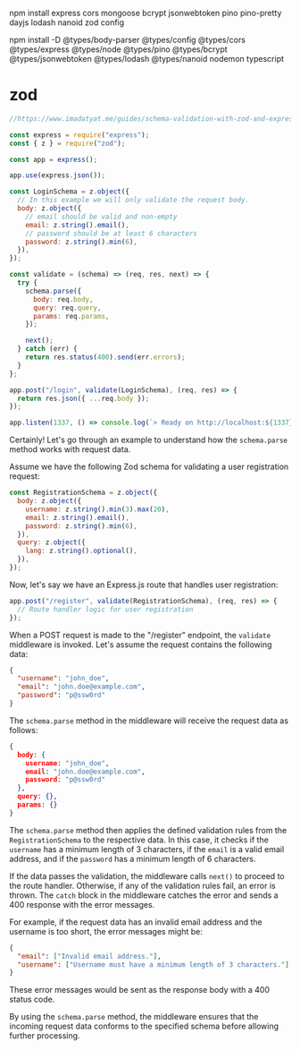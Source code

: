 npm install express cors mongoose bcrypt jsonwebtoken pino pino-pretty dayjs lodash nanoid zod config


npm install -D @types/body-parser @types/config @types/cors @types/express @types/node @types/pino @types/bcrypt @types/jsonwebtoken @types/lodash @types/nanoid nodemon typescript










# zod

```jsx
//https://www.imadatyat.me/guides/schema-validation-with-zod-and-expressjs

const express = require("express");
const { z } = require("zod");

const app = express();

app.use(express.json());

const LoginSchema = z.object({
  // In this example we will only validate the request body.
  body: z.object({
    // email should be valid and non-empty
    email: z.string().email(),
    // password should be at least 6 characters
    password: z.string().min(6),
  }),
});

const validate = (schema) => (req, res, next) => {
  try {
    schema.parse({
      body: req.body,
      query: req.query,
      params: req.params,
    });

    next();
  } catch (err) {
    return res.status(400).send(err.errors);
  }
};

app.post("/login", validate(LoginSchema), (req, res) => {
  return res.json({ ...req.body });
});

app.listen(1337, () => console.log(`> Ready on http://localhost:${1337}`));
```

Certainly! Let's go through an example to understand how the `schema.parse` method works with request data.

Assume we have the following Zod schema for validating a user registration request:

```jsx
const RegistrationSchema = z.object({
  body: z.object({
    username: z.string().min(3).max(20),
    email: z.string().email(),
    password: z.string().min(6),
  }),
  query: z.object({
    lang: z.string().optional(),
  }),
});

```

Now, let's say we have an Express.js route that handles user registration:

```jsx
app.post("/register", validate(RegistrationSchema), (req, res) => {
  // Route handler logic for user registration
});

```

When a POST request is made to the "/register" endpoint, the `validate` middleware is invoked. Let's assume the request contains the following data:

```json
{
  "username": "john_doe",
  "email": "john.doe@example.com",
  "password": "p@ssw0rd"
}

```

The `schema.parse` method in the middleware will receive the request data as follows:

```json
{
  body: {
    username: "john_doe",
    email: "john.doe@example.com",
    password: "p@ssw0rd"
  },
  query: {},
  params: {}
}

```

The `schema.parse` method then applies the defined validation rules from the `RegistrationSchema` to the respective data. In this case, it checks if the `username` has a minimum length of 3 characters, if the `email` is a valid email address, and if the `password` has a minimum length of 6 characters.

If the data passes the validation, the middleware calls `next()` to proceed to the route handler. Otherwise, if any of the validation rules fail, an error is thrown. The `catch` block in the middleware catches the error and sends a 400 response with the error messages.

For example, if the request data has an invalid email address and the username is too short, the error messages might be:

```json
{
  "email": ["Invalid email address."],
  "username": ["Username must have a minimum length of 3 characters."]
}

```

These error messages would be sent as the response body with a 400 status code.

By using the `schema.parse` method, the middleware ensures that the incoming request data conforms to the specified schema before allowing further processing.